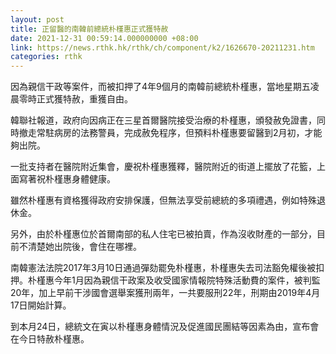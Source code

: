 ```yaml
---
layout: post
title: 正留醫的南韓前總統朴槿惠正式獲特赦
date: 2021-12-31 00:59:14.000000000 +08:00
link: https://news.rthk.hk/rthk/ch/component/k2/1626670-20211231.htm
categories: rthk
---
```


因為親信干政等案件，而被扣押了4年9個月的南韓前總統朴槿惠，當地星期五凌晨零時正式獲特赦，重獲自由。

韓聯社報道，政府向因病正在三星首爾醫院接受治療的朴槿惠，頒發赦免證書，同時撤走常駐病房的法務警員，完成赦免程序，但預料朴槿惠要留醫到2月初，才能夠出院。

一批支持者在醫院附近集會，慶祝朴槿惠獲釋，醫院附近的街道上擺放了花籃，上面寫著祝朴槿惠身體健康。

雖然朴槿惠有資格獲得政府安排保護，但無法享受前總統的多項禮遇，例如特殊退休金。

另外，由於朴槿惠位於首爾南部的私人住宅已被拍賣，作為沒收財產的一部分，目前不清楚她出院後，會住在哪裡。

南韓憲法法院2017年3月10日通過彈劾罷免朴槿惠，朴槿惠失去司法豁免權後被扣押。朴槿惠今年1月因為親信干政案及收受國家情報院特殊活動費的案件，被判監20年，加上早前干涉國會選舉案獲刑兩年，一共要服刑22年，刑期由2019年4月17日開始計算。

到本月24日，總統文在寅以朴槿惠身體情況及促進國民團結等因素為由，宣布會在今日特赦朴槿惠。
